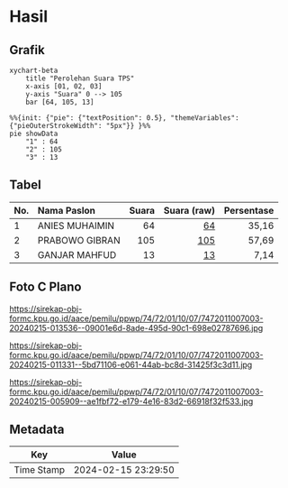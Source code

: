 # Hasil

## Grafik

```mermaid
xychart-beta
    title "Perolehan Suara TPS"
    x-axis [01, 02, 03]
    y-axis "Suara" 0 --> 105
    bar [64, 105, 13]
```

```mermaid
%%{init: {"pie": {"textPosition": 0.5}, "themeVariables": {"pieOuterStrokeWidth": "5px"}} }%%
pie showData
    "1" : 64
    "2" : 105
    "3" : 13
```

## Tabel

| No. | Nama Paslon    | Suara | Suara (raw) | Persentase |
|:--- |:-------------- | -----:| -----------:| ----------:|
| 1   | ANIES MUHAIMIN | 64    | [64][p-1]   | 35,16      |
| 2   | PRABOWO GIBRAN | 105   | [105][p-2]  | 57,69      |
| 3   | GANJAR MAHFUD  | 13    | [13][p-3]   | 7,14       |


[p-1]: https://github.com/gigit-pemilu/pemilu-2024-74-sulawesi-tenggara/blob/main/pilpres/hitung-suara/sub/74-sulawesi-tenggara/sub/72-kota-bau-bau/sub/01-betoambari/sub/1007-katobengke/sub/003-tps/sub/paslon-1.txt
[p-2]: https://github.com/gigit-pemilu/pemilu-2024-74-sulawesi-tenggara/blob/main/pilpres/hitung-suara/sub/74-sulawesi-tenggara/sub/72-kota-bau-bau/sub/01-betoambari/sub/1007-katobengke/sub/003-tps/sub/paslon-2.txt
[p-3]: https://github.com/gigit-pemilu/pemilu-2024-74-sulawesi-tenggara/blob/main/pilpres/hitung-suara/sub/74-sulawesi-tenggara/sub/72-kota-bau-bau/sub/01-betoambari/sub/1007-katobengke/sub/003-tps/sub/paslon-3.txt

## Foto C Plano

https://sirekap-obj-formc.kpu.go.id/aace/pemilu/ppwp/74/72/01/10/07/7472011007003-20240215-013536--09001e6d-8ade-495d-90c1-698e02787696.jpg

https://sirekap-obj-formc.kpu.go.id/aace/pemilu/ppwp/74/72/01/10/07/7472011007003-20240215-011331--5bd71106-e061-44ab-bc8d-31425f3c3d11.jpg

https://sirekap-obj-formc.kpu.go.id/aace/pemilu/ppwp/74/72/01/10/07/7472011007003-20240215-005909--ae1fbf72-e179-4e16-83d2-66918f32f533.jpg


## Metadata

| Key        | Value               |
| ---------- | ------------------- |
| Time Stamp | 2024-02-15 23:29:50 |



